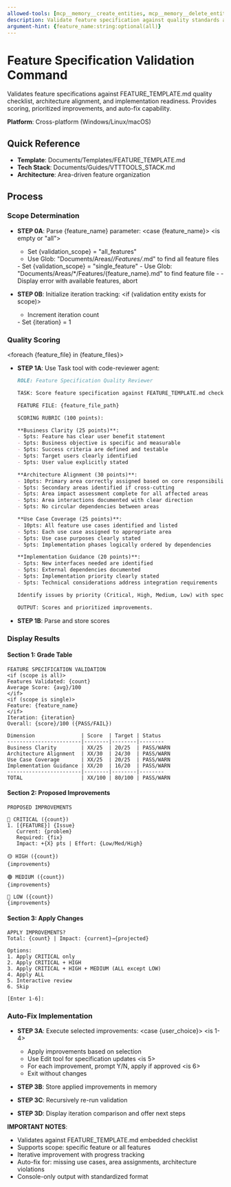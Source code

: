 ```yaml
---
allowed-tools: [mcp__memory__create_entities, mcp__memory__delete_entities, mcp__memory__create_relations, mcp__memory__delete_relations, mcp__memory__add_observations, mcp__memory__delete_observations, mcp__memory__read_graph, mcp__memory__search_nodes, mcp__memory__open_nodes, Task, Read, Write, Edit, Glob, Bash, TodoWrite]
description: Validate feature specification against quality standards and architecture alignment
argument-hint: {feature_name:string:optional(all)}
---
```


# Feature Specification Validation Command

Validates feature specifications against FEATURE_TEMPLATE.md quality checklist, architecture alignment, and implementation readiness. Provides scoring, prioritized improvements, and auto-fix capability.

**Platform**: Cross-platform (Windows/Linux/macOS)

## Quick Reference
- **Template**: Documents/Templates/FEATURE_TEMPLATE.md
- **Tech Stack**: Documents/Guides/VTTTOOLS_STACK.md
- **Architecture**: Area-driven feature organization

## Process

### Scope Determination

- **STEP 0A**: Parse {feature_name} parameter:
  <case {feature_name}>
  <is empty or "all">
    - Set {validation_scope} = "all_features"
    - Use Glob: "Documents/Areas/*/Features/*.md" to find all feature files
  <otherwise>
    - Set {validation_scope} = "single_feature"
    - Use Glob: "Documents/Areas/*/Features/{feature_name}.md" to find feature file
    - <if (not found)>
      - Display error with available features, abort
    </if>
  </case>

- **STEP 0B**: Initialize iteration tracking:
  <if (validation entity exists for scope)>
  - Increment iteration count
  <else>
  - Set {iteration} = 1
  </if>

### Quality Scoring

<foreach {feature_file} in {feature_files}>

- **STEP 1A**: Use Task tool with code-reviewer agent:
  ```markdown
  ROLE: Feature Specification Quality Reviewer

  TASK: Score feature specification against FEATURE_TEMPLATE.md checklist

  FEATURE FILE: {feature_file_path}

  SCORING RUBRIC (100 points):

  **Business Clarity (25 points)**:
  - 5pts: Feature has clear user benefit statement
  - 5pts: Business objective is specific and measurable
  - 5pts: Success criteria are defined and testable
  - 5pts: Target users clearly identified
  - 5pts: User value explicitly stated

  **Architecture Alignment (30 points)**:
  - 10pts: Primary area correctly assigned based on core responsibility
  - 5pts: Secondary areas identified if cross-cutting
  - 5pts: Area impact assessment complete for all affected areas
  - 5pts: Area interactions documented with clear direction
  - 5pts: No circular dependencies between areas

  **Use Case Coverage (25 points)**:
  - 10pts: All feature use cases identified and listed
  - 5pts: Each use case assigned to appropriate area
  - 5pts: Use case purposes clearly stated
  - 5pts: Implementation phases logically ordered by dependencies

  **Implementation Guidance (20 points)**:
  - 5pts: New interfaces needed are identified
  - 5pts: External dependencies documented
  - 5pts: Implementation priority clearly stated
  - 5pts: Technical considerations address integration requirements

  Identify issues by priority (Critical, High, Medium, Low) with specific fixes.

  OUTPUT: Scores and prioritized improvements.
  ```

- **STEP 1B**: Parse and store scores

</foreach>

### Display Results

#### Section 1: Grade Table
```
FEATURE SPECIFICATION VALIDATION
<if (scope is all)>
Features Validated: {count}
Average Score: {avg}/100
</if>
<if (scope is single)>
Feature: {feature_name}
</if>
Iteration: {iteration}
Overall: {score}/100 ({PASS/FAIL})

Dimension               | Score  | Target | Status
------------------------|--------|--------|--------
Business Clarity        | XX/25  | 20/25  | PASS/WARN
Architecture Alignment  | XX/30  | 24/30  | PASS/WARN
Use Case Coverage       | XX/25  | 20/25  | PASS/WARN
Implementation Guidance | XX/20  | 16/20  | PASS/WARN
------------------------|--------|--------|--------
TOTAL                   | XX/100 | 80/100 | PASS/WARN
```

#### Section 2: Proposed Improvements
```
PROPOSED IMPROVEMENTS

🔴 CRITICAL ({count})
1. [{FEATURE}] {Issue}
   Current: {problem}
   Required: {fix}
   Impact: +{X} pts | Effort: {Low/Med/High}

🟡 HIGH ({count})
{improvements}

🟢 MEDIUM ({count})
{improvements}

🔵 LOW ({count})
{improvements}
```

#### Section 3: Apply Changes
```
APPLY IMPROVEMENTS?
Total: {count} | Impact: {current}→{projected}

Options:
1. Apply CRITICAL only
2. Apply CRITICAL + HIGH
3. Apply CRITICAL + HIGH + MEDIUM (ALL except LOW)
4. Apply ALL
5. Interactive review
6. Skip

[Enter 1-6]:
```

### Auto-Fix Implementation

- **STEP 3A**: Execute selected improvements:
  <case {user_choice}>
  <is 1-4>
    - Apply improvements based on selection
    - Use Edit tool for specification updates
  <is 5>
    - For each improvement, prompt Y/N, apply if approved
  <is 6>
    - Exit without changes
  </case>

- **STEP 3B**: Store applied improvements in memory
- **STEP 3C**: Recursively re-run validation
- **STEP 3D**: Display iteration comparison and offer next steps

**IMPORTANT NOTES**:
- Validates against FEATURE_TEMPLATE.md embedded checklist
- Supports scope: specific feature or all features
- Iterative improvement with progress tracking
- Auto-fix for: missing use cases, area assignments, architecture violations
- Console-only output with standardized format